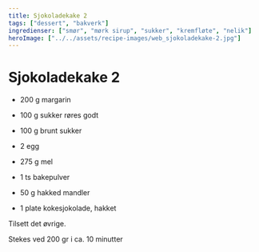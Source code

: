 ```yaml
---
title: Sjokoladekake 2
tags: ["dessert", "bakverk"]
ingredienser: ["smør", "mørk sirup", "sukker", "kremfløte", "nelik"]
heroImage: ["../../assets/recipe-images/web_sjokoladekake-2.jpg"]
---
```


# Sjokoladekake 2

- 200 g margarin
- 100 g sukker
  røres godt

- 100 g brunt sukker

- 2 egg
- 275 g mel
- 1 ts bakepulver
- 50 g hakked mandler
- 1 plate kokesjokolade, hakket

Tilsett det øvrige.

Stekes ved 200 gr i ca. 10 minutter
